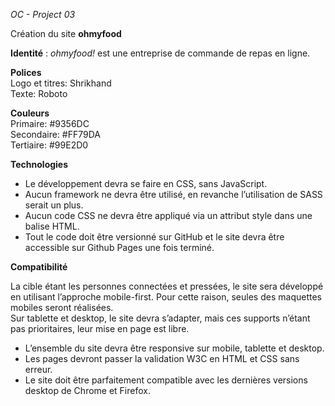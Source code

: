 *OC - Project 03*

Création du site **ohmyfood** 
 
**Identité** : *ohmyfood!* est une entreprise de commande de repas en ligne. 

**Polices**
<br />
Logo et titres: Shrikhand
<br />
Texte: Roboto 

**Couleurs** 
<br />
Primaire: #9356DC
<br />
Secondaire: #FF79DA 
<br />
Tertiaire: #99E2D0 

**Technologies**
- Le développement devra se faire en CSS, sans JavaScript.
- Aucun framework ne devra être utilisé, en revanche l’utilisation de SASS serait un plus. 
- Aucun code CSS ne devra être appliqué via un attribut style dans une balise HTML.
- Tout le code doit être versionné sur GitHub et le site devra être accessible sur Github Pages une fois terminé.

**Compatibilité**

La cible étant les personnes connectées et pressées, le site sera développé en utilisant l’approche mobile-first. Pour cette raison, seules des maquettes mobiles seront réalisées. 
<br />
Sur tablette et desktop, le site devra s’adapter, mais ces supports n’étant pas prioritaires, leur mise en page est libre. 
- L’ensemble du site devra être responsive sur mobile, tablette et desktop. 
- Les pages devront passer la validation W3C en HTML et CSS sans erreur. 
- Le site doit être parfaitement compatible avec les dernières versions desktop de Chrome et Firefox.
